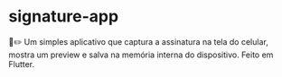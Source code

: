 # signature-app
📱✏️ Um simples aplicativo que captura a assinatura na tela do celular, mostra um preview e salva na memória interna do dispositivo. Feito em Flutter.
